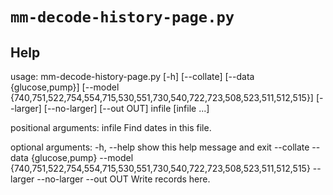 # `mm-decode-history-page.py`

## Help
usage: mm-decode-history-page.py [-h] [--collate] [--data {glucose,pump}]
                                 [--model {740,751,522,754,554,715,530,551,730,540,722,723,508,523,511,512,515}]
                                 [--larger] [--no-larger] [--out OUT]
                                 infile [infile ...]

positional arguments:
  infile                Find dates in this file.

optional arguments:
  -h, --help            show this help message and exit
  --collate
  --data {glucose,pump}
  --model {740,751,522,754,554,715,530,551,730,540,722,723,508,523,511,512,515}
  --larger
  --no-larger
  --out OUT             Write records here.
